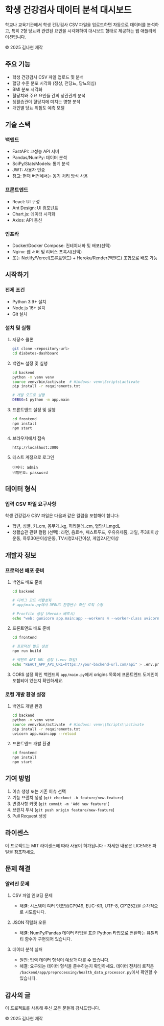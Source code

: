 # 학생 건강검사 데이터 분석 대시보드

학교나 교육기관에서 학생 건강검사 CSV 파일을 업로드하면 자동으로 데이터를 분석하고, 특히 2형 당뇨와 관련된 요인을 시각화하여 대시보드 형태로 제공하는 웹 애플리케이션입니다.

© 2025 김나현 제작

## 주요 기능

- 학생 건강검사 CSV 파일 업로드 및 분석
- 혈당 수준 분포 시각화 (정상, 전당뇨, 당뇨의심)
- BMI 분포 시각화
- 혈당치와 주요 요인들 간의 상관관계 분석
- 생활습관이 혈당치에 미치는 영향 분석
- 개인별 당뇨 위험도 예측 모델

## 기술 스택

### 백엔드
- FastAPI: 고성능 API 서버
- Pandas/NumPy: 데이터 분석
- SciPy/StatsModels: 통계 분석
- JWT: 사용자 인증
- 참고: 현재 버전에서는 동기 처리 방식 사용

### 프론트엔드
- React: UI 구성
- Ant Design: UI 컴포넌트
- Chart.js: 데이터 시각화
- Axios: API 통신

### 인프라
- Docker/Docker Compose: 컨테이너화 및 배포(선택)
- Nginx: 웹 서버 및 리버스 프록시(선택)
- 또는 Netlify/Vercel(프론트엔드) + Heroku/Render(백엔드) 조합으로 배포 가능

## 시작하기

### 전제 조건
- Python 3.9+ 설치
- Node.js 16+ 설치
- Git 설치

### 설치 및 실행

1. 저장소 클론
   ```bash
   git clone <repository-url>
   cd diabetes-dashboard
   ```

2. 백엔드 설정 및 실행
   ```bash
   cd backend
   python -m venv venv
   source venv/bin/activate  # Windows: venv\Scripts\activate
   pip install -r requirements.txt
   
   # 개발 모드로 실행
   DEBUG=1 python -m app.main
   ```

3. 프론트엔드 설정 및 실행
   ```bash
   cd frontend
   npm install
   npm start
   ```

4. 브라우저에서 접속
   ```
   http://localhost:3000
   ```
   
5. 테스트 계정으로 로그인
   ```
   아이디: admin
   비밀번호: password
   ```

## 데이터 형식

### 입력 CSV 파일 요구사항

학생 건강검사 CSV 파일은 다음과 같은 컬럼을 포함해야 합니다:
- 학년, 성별, 키_cm, 몸무게_kg, 허리둘레_cm, 혈당치_mgdL
- 생활습관 관련 컬럼 (선택): 라면, 음료수, 패스트푸드, 우유유제품, 과일, 주3회이상운동, 하루30분이상운동, TV시청2시간이상, 게임2시간이상

## 개발자 정보

### 프로덕션 배포 준비

1. 백엔드 배포 준비
   ```bash
   cd backend
   
   # 디버그 모드 비활성화
   # app/main.py에서 DEBUG 환경변수 확인 로직 수정
   
   # Procfile 생성 (Heroku 배포시)
   echo "web: gunicorn app.main:app --workers 4 --worker-class uvicorn.workers.UvicornWorker" > Procfile
   ```

2. 프론트엔드 배포 준비
   ```bash
   cd frontend
   
   # 프로덕션 빌드 생성
   npm run build
   
   # 백엔드 API URL 설정 (.env 파일)
   echo "REACT_APP_API_URL=https://your-backend-url.com/api" > .env.production
   ```

3. CORS 설정 확인
   백엔드의 `app/main.py`에서 origins 목록에 프론트엔드 도메인이 포함되어 있는지 확인하세요.

### 로컬 개발 환경 설정

1. 백엔드 개발 환경
   ```bash
   cd backend
   python -m venv venv
   source venv/bin/activate  # Windows: venv\\Scripts\\activate
   pip install -r requirements.txt
   uvicorn app.main:app --reload
   ```

2. 프론트엔드 개발 환경
   ```bash
   cd frontend
   npm install
   npm start
   ```

## 기여 방법

1. 이슈 생성 또는 기존 이슈 선택
2. 기능 브랜치 생성 (`git checkout -b feature/new-feature`)
3. 변경사항 커밋 (`git commit -m 'Add new feature'`)
4. 브랜치 푸시 (`git push origin feature/new-feature`)
5. Pull Request 생성

## 라이센스

이 프로젝트는 MIT 라이센스에 따라 사용이 허가됩니다 - 자세한 내용은 LICENSE 파일을 참조하세요.

## 문제 해결

### 알려진 문제

1. CSV 파일 인코딩 문제
   - 해결: 시스템이 여러 인코딩(CP949, EUC-KR, UTF-8, CP1252)을 순차적으로 시도합니다.

2. JSON 직렬화 오류
   - 해결: NumPy/Pandas 데이터 타입을 표준 Python 타입으로 변환하는 유틸리티 함수가 구현되어 있습니다.
   
3. 데이터 분석 실패
   - 원인: 입력 데이터 형식이 예상과 다를 수 있습니다.
   - 해결: 요구되는 데이터 형식을 준수하는지 확인하세요. 데이터 전처리 로직은 `/backend/app/preprocessing/health_data_processor.py`에서 확인할 수 있습니다.

## 감사의 글

이 프로젝트를 사용해 주신 모든 분들께 감사드립니다.

© 2025 김나현 제작